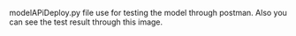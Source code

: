modelAPiDeploy.py file use for testing the model through postman.
Also you can see the test result through this image.